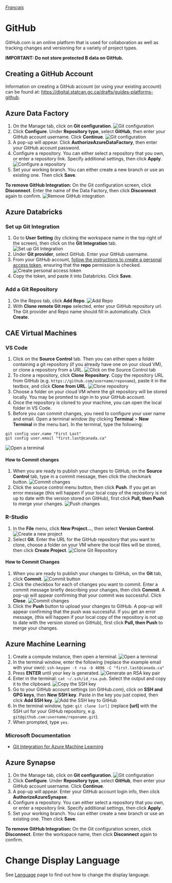 _[Français](../../fr/GitHub)_

# GitHub

GitHub.com is an online platform that is used for collaboration as well as tracking changes and versioning for a variety of project types.

**IMPORTANT: Do not store protected B data on GitHub.**

## Creating a GitHub Account

Information on creating a GitHub account (or using your existing account) can be found at: https://digital.statcan.gc.ca/drafts/guides-platforms-github.

## Azure Data Factory

1. On the Manage tab, click on **Git configuration**.
![Git configuration](images/GitHub_ADF_1.png)
2. Click **Configure**. Under **Repository type**, select **GitHub**, then enter your GitHub account username. Click **Continue**.
![Git configuration](images/GitHub_ADF_2.png)
3. A pop-up will appear. Click **AuthorizeAzureDataFactory**, then enter your GitHub account password.
4. Configure a repository. You can either select a repository that you own, or enter a repository link. Specify additional settings, then click **Apply**.
![Configure a repository](images/GitHub_ADF_3.png)
5. Set your working branch. You can either create a new branch or use an existing one. Then click **Save**.

**To remove GitHub Integration:** On the Git configuration screen, click **Disconnect**. Enter the name of the Data Factory, then click **Disconnect** again to confirm.
![Remove GitHub integration](images/GitHub_ADF_4.png)

## Azure Databricks

### Set up Git Integration
 
1. Go to **User Setting** (by clicking the workspace name in the top right of the screen), then click on the **Git Integration** tab.
![Set up Git Integration](images/GitHub_Databricks_2.png)
2. Under **Git provider**, select GitHub. Enter your GitHub username.
3. From your GitHub account, [follow the instructions to create a personal access token](https://docs.github.com/en/github/authenticating-to-github/keeping-your-account-and-data-secure/creating-a-personal-access-token), ensuring that the **repo** permission is checked.
![Create personal access token](images/GitHub_Databricks_3.png)
4. Copy the token, and paste it into Databricks. Click **Save**.

### Add a Git Repository

1. On the Repos tab, click **Add Repo**.
![Add Repo](images/GitHub_Databricks_1.png)
2. With **Clone remote Git repo** selected, enter your GitHub repository url. The Git provider and Repo name should fill in automatically. Click **Create**.

## CAE Virtual Machines

### VS Code
1. Click on the **Source Control** tab. Then you can either open a folder containing a git repository (if you already have one on your cloud VM), or clone a repository from a URL.
![Click on the Source Control tab](images/GitHub_VM_1.png)
2. To clone a repository, click **Clone Repository**. Copy the repository URL from GitHub (e.g. `https://github.com/username/reponame`), paste it in the textbox, and click **Clone from URL**.
![Clone repository](images/GitHub_VM_2.png)
3. Choose a folder on your cloud VM where the git repository will be stored locally. You may be promted to sign in to your GitHub account.
4. Once the repository is cloned to your machine, you can open the local folder in VS Code.
5. Before you can commit changes, you need to configure your user name and email. Open a terminal window (by clicking **Terminal** > **New Terminal** in the menu bar). In the terminal, type the following:
```
git config user.name "First Last"
git config user.email "first.last@canada.ca"
``` 
![Open a terminal](images/GitHub_VM_4.png)

#### How to Commit changes
1. When you are ready to publish your changes to GitHub, on the **Source Control** tab, type in a commit message, then click the checkmark button.
![Commit changes](images/GitHub_VM_3.png)
2. Click the source control menu button, then click **Push**. If you get an error message (this will happen if your local copy of the repository is not up to date with the version stored on GitHub), first click **Pull, then Push** to merge your changes.
![Push changes](images/GitHub_VM_5.png)

### R-Studio

1. In the **File** menu, click **New Project...**, then select **Version Control**.
![Create a new project](images/GitHub_VM_6.png)
2. Select **Git**. Enter the URL for the GitHub repository that you want to clone, choose a folder on your VM where the local files will be stored, then click **Create Project**.
![Clone Git Repository](images/GitHub_VM_7.png)

#### How to Commit Changes
1. When you are ready to publish your changes to GitHub, on the **Git** tab, click **Commit**.
![Commit button](images/GitHub_VM_8.png)
2. Click the checkbox for each of changes you want to commit. Enter a commit message briefly describing your changes, then click **Commit**. A pop-up will appear confirming that your commit was successful. Click **Close**.
![Commit changes](images/GitHub_VM_9.png)
3. Click the **Push** button to upload your changes to GitHub. A pop-up will appear confirming that the push was successful. If you get an error message, (this will happen if your local copy of the repository is not up to date with the version stored on GitHub), first click **Pull, then Push** to merge your changes.

## Azure Machine Learning

1. Create a compute instance, then open a terminal.
![Open a terminal](images/GitHub_ML_1.png)
2. In the terminal window, enter the following (replace the example email with your own): `ssh-keygen -t rsa -b 4096 -C "first.last@canada.ca"`
3. Press **ENTER** until your key is generated.
![Generate an RSA key pair](images/GitHub_ML_2.png)
4. Enter in the terminal: `cat ~/.ssh/id_rsa.pub`. Select the output and copy it to the clipboard.
![Copy the SSH key](images/GitHub_ML_3.png)
5. Go to your GitHub account settings (on GitHub.com), click on **SSH and GPG keys**, then **New SSH key**. Paste in the key you just copied, then click **Add SSH key**.
![Add the SSH key to GitHub](images/GitHub_ML_4.png)
6. In the terminal window, type: `git clone [url]` (replace **[url]** with the SSH url for your GitHub repository, e.g. `git@github.com:username/reponame.git`).
7. When prompted, type `yes`.

### Microsoft Documentation
- [Git Integration for Azure Machine Learning](https://docs.microsoft.com/en-us/azure/machine-learning/concept-train-model-git-integration)


## Azure Synapse

1. On the Manage tab, click on **Git configuration**.
![Git configuration](images/GitHub_Synapse_1.png)
2. Click **Configure**. Under **Repository type**, select **GitHub**, then enter your GitHub account username. Click **Continue**.
3. A pop-up will appear. Enter your GitHub account login info, then click **AuthorizeAzureSynapse**.
4. Configure a repository. You can either select a repository that you own, or enter a repository link. Specify additional settings, then click **Apply**.
5. Set your working branch. You can either create a new branch or use an existing one. Then click **Save**.

**To remove GitHub Integration:** On the Git configuration screen, click **Disconnect**. Enter the workspace name, then click **Disconnect** again to confirm.

# Change Display Language
See [Language](Language.md) page to find out how to change the display language.
